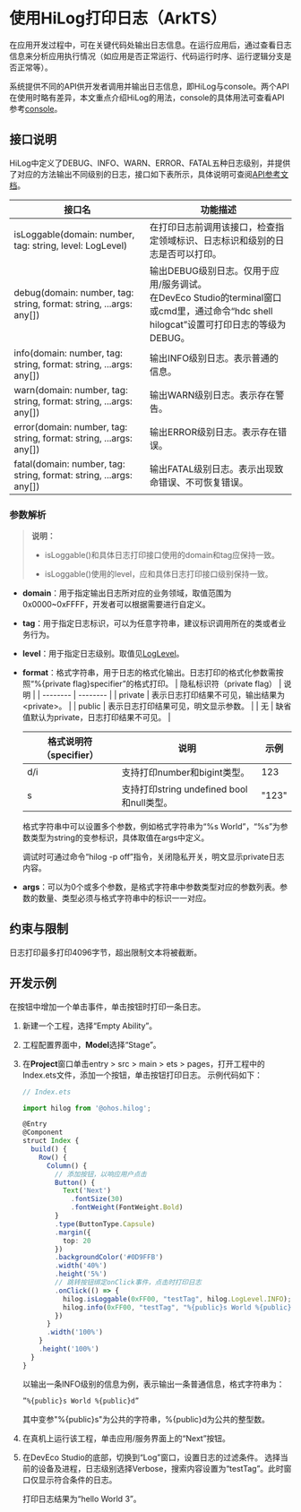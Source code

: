 # 使用HiLog打印日志（ArkTS）


在应用开发过程中，可在关键代码处输出日志信息。在运行应用后，通过查看日志信息来分析应用执行情况（如应用是否正常运行、代码运行时序、运行逻辑分支是否正常等）。


系统提供不同的API供开发者调用并输出日志信息，即HiLog与console。两个API在使用时略有差异，本文重点介绍HiLog的用法，console的具体用法可查看API参考[console](../reference/common/js-apis-logs.md)。


## 接口说明

HiLog中定义了DEBUG、INFO、WARN、ERROR、FATAL五种日志级别，并提供了对应的方法输出不同级别的日志，接口如下表所示，具体说明可查阅[API参考文档](../reference/apis-performance-analysis-kit/js-apis-hilog.md)。

| 接口名 | 功能描述 | 
| -------- | -------- |
| isLoggable(domain: number, tag: string, level: LogLevel) | 在打印日志前调用该接口，检查指定领域标识、日志标识和级别的日志是否可以打印。 |
| debug(domain: number, tag: string, format: string, ...args: any[]) | 输出DEBUG级别日志。仅用于应用/服务调试。<br/>在DevEco Studio的terminal窗口或cmd里，通过命令“hdc shell hilogcat”设置可打印日志的等级为DEBUG。 |
| info(domain: number, tag: string, format: string, ...args: any[]) | 输出INFO级别日志。表示普通的信息。 |
| warn(domain: number, tag: string, format: string, ...args: any[]) | 输出WARN级别日志。表示存在警告。 |
| error(domain: number, tag: string, format: string, ...args: any[]) | 输出ERROR级别日志。表示存在错误。 |
| fatal(domain: number, tag: string, format: string, ...args: any[]) | 输出FATAL级别日志。表示出现致命错误、不可恢复错误。 |

### 参数解析

> **说明：**
> 
> - isLoggable()和具体日志打印接口使用的domain和tag应保持一致。
> 
> - isLoggable()使用的level，应和具体日志打印接口级别保持一致。

- **domain**：用于指定输出日志所对应的业务领域，取值范围为0x0000~0xFFFF，开发者可以根据需要进行自定义。

- **tag**：用于指定日志标识，可以为任意字符串，建议标识调用所在的类或者业务行为。

- **level**：用于指定日志级别。取值见[LogLevel](../reference/apis-performance-analysis-kit/js-apis-hilog.md#loglevel)。

- **format**：格式字符串，用于日志的格式化输出。日志打印的格式化参数需按照“%{private flag}specifier”的格式打印。
  | 隐私标识符（private flag） | 说明 |
  | -------- | -------- |
  | private | 表示日志打印结果不可见，输出结果为&lt;private&gt;。 |
  | public | 表示日志打印结果可见，明文显示参数。 |
  | 无 | 缺省值默认为private，日志打印结果不可见。 |

  | 格式说明符（specifier） | 说明 | 示例 |
  | -------- | -------- | -------- |
  | d/i | 支持打印number和bigint类型。 | 123 |
  | s | 支持打印string undefined bool 和null类型。 | "123" |

  格式字符串中可以设置多个参数，例如格式字符串为“%s World”，“%s”为参数类型为string的变参标识，具体取值在args中定义。

  调试时可通过命令“hilog -p off”指令，关闭隐私开关，明文显示private日志内容。

- **args**：可以为0个或多个参数，是格式字符串中参数类型对应的参数列表。参数的数量、类型必须与格式字符串中的标识一一对应。

## 约束与限制

日志打印最多打印4096字节，超出限制文本将被截断。

## 开发示例

在按钮中增加一个单击事件，单击按钮时打印一条日志。

1. 新建一个工程，选择“Empty Ability”。

2. 工程配置界面中，**Model**选择“Stage”。

3. 在**Project**窗口单击entry &gt; src &gt; main &gt; ets &gt; pages，打开工程中的Index.ets文件，添加一个按钮，单击按钮打印日志。
   示例代码如下：

   ```ts
   // Index.ets
   
   import hilog from '@ohos.hilog';
   
   @Entry
   @Component
   struct Index {
     build() {
       Row() {
         Column() {
           // 添加按钮，以响应用户点击
           Button() {
             Text('Next')
               .fontSize(30)
               .fontWeight(FontWeight.Bold)
           }
           .type(ButtonType.Capsule)
           .margin({
             top: 20
           })
           .backgroundColor('#0D9FFB')
           .width('40%')
           .height('5%')
           // 跳转按钮绑定onClick事件，点击时打印日志
           .onClick(() => {
             hilog.isLoggable(0xFF00, "testTag", hilog.LogLevel.INFO);    
             hilog.info(0xFF00, "testTag", "%{public}s World %{public}d", "hello", 3);
           })
         }
         .width('100%')
       }
       .height('100%')
     }
   }
   ```

   以输出一条INFO级别的信息为例，表示输出一条普通信息，格式字符串为：

   ```txt
   ”%{public}s World %{public}d”
   ```

   其中变参"%{public}s"为公共的字符串，%{public}d为公共的整型数。

4. 在真机上运行该工程，单击应用/服务界面上的“Next”按钮。

5. 在DevEco Studio的底部，切换到“Log”窗口，设置日志的过滤条件。
   选择当前的设备及进程，日志级别选择Verbose，搜索内容设置为“testTag”。此时窗口仅显示符合条件的日志。

   打印日志结果为“hello World 3”。
